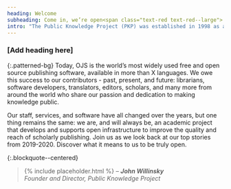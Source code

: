 ```yaml
---
heading: Welcome
subheading: Come in, we’re open<span class="text-red text-red--large">.</span>
intro: "The Public Knowledge Project (PKP) was established in 1998 as an academic project. Long before “open access” was coined, PKP was trying to solve the problem of cost as a barrier to creating and consuming scholarship online. Our team of scholars and students pursued this goal for nearly three years before, in 2001, Open Journal Systems (OJS) was born."
---
```


### [Add heading here]

{:.patterned-bg}
Today, OJS is the world’s most widely used free and open source publishing software, available in more than X languages. We owe this success to our contributors - past, present, and future: librarians, software developers, translators, editors, scholars, and many more from around the world who share our passion and dedication to making knowledge public.

Our staff, services, and software have all changed over the years, but one thing remains the same: we are, and will always be, an academic project that develops and supports open infrastructure to improve the quality and reach of scholarly publishing. Join us as we look back at our top stories from 2019-2020. Discover what it means to us to be truly open.

{:.blockquote--centered}
> {% include placeholder.html %} <cite>&ndash; **John Willinsky**  <br/>Founder and Director, Public Knowledge Project</cite>
